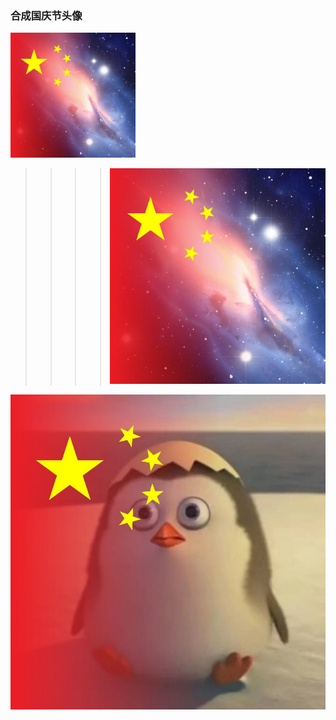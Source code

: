 ### 合成国庆节头像

<img src="https://github.com/cuiwenju2017/CreateNationalDayHead/blob/master/app/src/main/res/drawable-xxhdpi/demo1.jpg" width="200px"/>

>>>>![demo1](https://github.com/cuiwenju2017/CreateNationalDayHead/blob/master/app/src/main/res/drawable-xxhdpi/demo1.jpg)

![demo2](https://github.com/cuiwenju2017/CreateNationalDayHead/blob/master/app/src/main/res/drawable-xxhdpi/demo2.jpg)